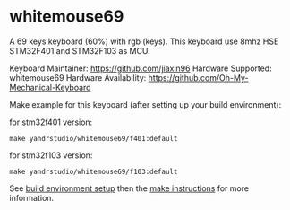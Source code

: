 whitemouse69
===

A 69 keys keyboard (60%) with rgb (keys).
This keyboard use 8mhz HSE  STM32F401 and STM32F103 as MCU.

Keyboard Maintainer: https://github.com/jiaxin96
Hardware Supported: whitemouse69
Hardware Availability: https://github.com/Oh-My-Mechanical-Keyboard 

Make example for this keyboard (after setting up your build environment):

for stm32f401 version:

    make yandrstudio/whitemouse69/f401:default

for stm32f103 version:

    make yandrstudio/whitemouse69/f103:default

See [build environment setup](https://docs.qmk.fm/#/getting_started_build_tools) then the [make instructions](https://docs.qmk.fm/#/getting_started_make_guide) for more information.

